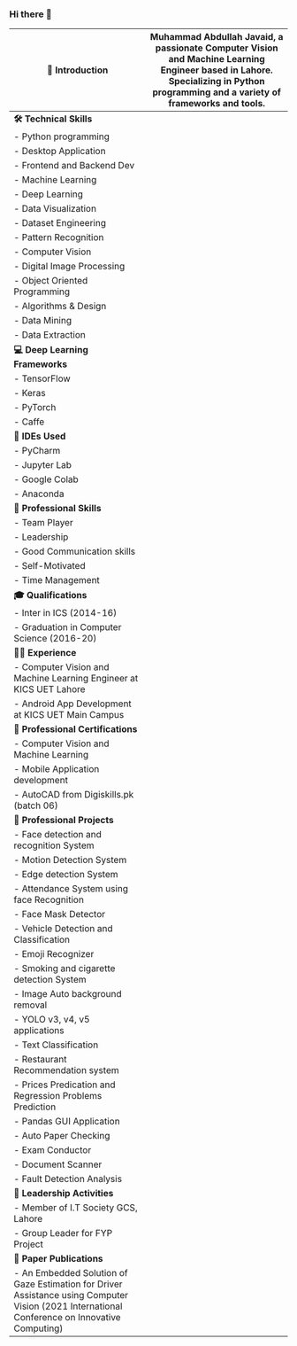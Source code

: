 ### Hi there 👋


| **👋 Introduction** | Muhammad Abdullah Javaid, a passionate Computer Vision and Machine Learning Engineer based in Lahore. Specializing in Python programming and a variety of frameworks and tools. |
| --- | --- |
| **🛠️ Technical Skills** | 
| - Python programming | 
| - Desktop Application |
| - Frontend and Backend Dev |
| - Machine Learning |
| - Deep Learning |
| - Data Visualization |
| - Dataset Engineering |
| - Pattern Recognition |
| - Computer Vision |
| - Digital Image Processing |
| - Object Oriented Programming |
| - Algorithms & Design |
| - Data Mining |
| - Data Extraction |
| **💻 Deep Learning Frameworks** | 
| - TensorFlow |
| - Keras |
| - PyTorch |
| - Caffe |
| **🧰 IDEs Used** | 
| - PyCharm |
| - Jupyter Lab |
| - Google Colab |
| - Anaconda |
| **💼 Professional Skills** | 
| - Team Player |
| - Leadership |
| - Good Communication skills |
| - Self-Motivated |
| - Time Management |
| **🎓 Qualifications** | 
| - Inter in ICS (2014-16) |
| - Graduation in Computer Science (2016-20) |
| **👨‍💼 Experience** | 
| - Computer Vision and Machine Learning Engineer at KICS UET Lahore |
| - Android App Development at KICS UET Main Campus |
| **📜 Professional Certifications** | 
| - Computer Vision and Machine Learning |
| - Mobile Application development |
| - AutoCAD from Digiskills.pk (batch 06) |
| **🚀 Professional Projects** | 
| - Face detection and recognition System |
| - Motion Detection System |
| - Edge detection System |
| - Attendance System using face Recognition |
| - Face Mask Detector |
| - Vehicle Detection and Classification |
| - Emoji Recognizer |
| - Smoking and cigarette detection System |
| - Image Auto background removal |
| - YOLO v3, v4, v5 applications |
| - Text Classification |
| - Restaurant Recommendation system |
| - Prices Predication and Regression Problems Prediction |
| - Pandas GUI Application |
| - Auto Paper Checking |
| - Exam Conductor |
| - Document Scanner |
| - Fault Detection Analysis |
| **👥 Leadership Activities** | 
| - Member of I.T Society GCS, Lahore |
| - Group Leader for FYP Project |
| **📝 Paper Publications** | 
| - An Embedded Solution of Gaze Estimation for Driver Assistance using Computer Vision (2021 International Conference on Innovative Computing) |

